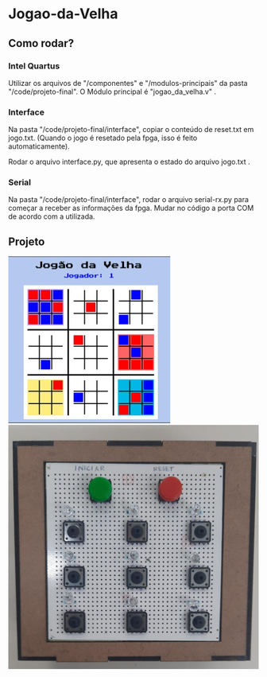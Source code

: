 # Jogao-da-Velha

## Como rodar?

### Intel Quartus

Utilizar os arquivos de "/componentes" e "/modulos-principais" da pasta "/code/projeto-final". O Módulo principal é "jogao_da_velha.v" .

### Interface

Na pasta "/code/projeto-final/interface", copiar o conteúdo de reset.txt em jogo.txt. (Quando o jogo é resetado pela fpga, isso é feito automaticamente).

Rodar o arquivo interface.py, que apresenta o estado do arquivo jogo.txt .

### Serial

Na pasta "/code/projeto-final/interface", rodar o arquivo serial-rx.py para começar a receber as informações da fpga. Mudar no código a porta COM de acordo com a utilizada.

## Projeto

![interface](./images/interface.jpeg)
![montagem](./images/montagem.jpeg)

